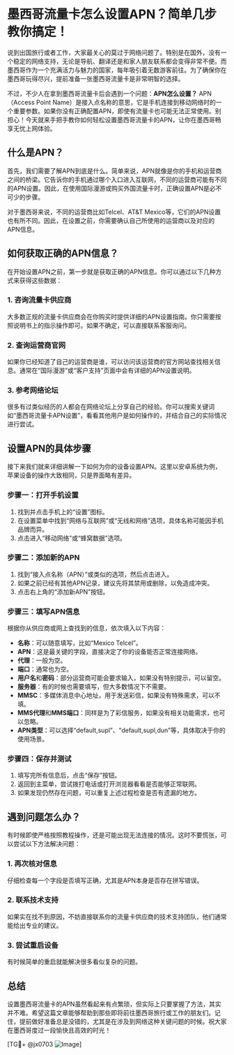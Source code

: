 # 墨西哥流量卡怎么设置APN？简单几步教你搞定！

说到出国旅行或者工作，大家最关心的莫过于网络问题了。特别是在国外，没有一个稳定的网络支持，无论是导航、翻译还是和家人朋友联系都会变得非常不便。而墨西哥作为一个充满活力与魅力的国家，每年吸引着无数游客前往。为了确保你在墨西哥玩得尽兴，提前准备一张墨西哥流量卡是非常明智的选择。

不过，不少人在拿到墨西哥流量卡后会遇到一个问题：**APN怎么设置？** APN（Access Point Name）是接入点名称的意思，它是手机连接到移动网络时的一个重要参数。如果你没有正确配置APN，即使有流量卡也可能无法正常使用。别担心！今天就来手把手教你如何轻松设置墨西哥流量卡的APN，让你在墨西哥畅享无忧上网体验。

## 什么是APN？

首先，我们需要了解APN到底是什么。简单来说，APN就像是你的手机和运营商之间的桥梁。它告诉你的手机通过哪个入口进入互联网，不同的运营商可能有不同的APN设置。因此，在使用国际漫游或购买外国流量卡时，正确设置APN是必不可少的步骤。

对于墨西哥来说，不同的运营商比如Telcel、AT&T Mexico等，它们的APN设置也有所不同。因此，在设置之前，你需要确认自己所使用的运营商以及对应的APN信息。

## 如何获取正确的APN信息？

在开始设置APN之前，第一步就是获取正确的APN信息。你可以通过以下几种方式来获得这些数据：

### 1. **咨询流量卡供应商**
大多数正规的流量卡供应商会在你购买时提供详细的APN设置指南。你只需要按照说明书上的指示操作即可。如果不确定，可以直接联系客服询问。

### 2. **查询运营商官网**
如果你已经知道了自己的运营商是谁，可以访问该运营商的官方网站查找相关信息。通常在“国际漫游”或“客户支持”页面中会有详细的APN设置说明。

### 3. **参考网络论坛**
很多有过类似经历的人都会在网络论坛上分享自己的经验。你可以搜索关键词如“墨西哥流量卡APN设置”，看看其他用户是如何操作的，并结合自己的实际情况进行尝试。

## 设置APN的具体步骤

接下来我们就来详细讲解一下如何为你的设备设置APN。这里以安卓系统为例，苹果设备的操作大致相同，只是界面略有差异。

### 步骤一：打开手机设置
1. 找到并点击手机上的“设置”图标。
2. 在设置菜单中找到“网络与互联网”或“无线和网络”选项，具体名称可能因手机品牌而异。
3. 点击进入“移动网络”或“蜂窝数据”选项。

### 步骤二：添加新的APN
1. 找到“接入点名称（APN）”或类似的选项，然后点击进入。
2. 如果之前已经有其他APN记录，建议先将其禁用或删除，以免造成冲突。
3. 点击右上角的“添加新APN”按钮。

### 步骤三：填写APN信息
根据你从供应商或网上查找到的信息，依次填入以下内容：
- **名称**：可以随意填写，比如“Mexico Telcel”。
- **APN**：这是最关键的字段，直接决定了你的设备能否正常连接网络。
- **代理**：一般为空。
- **端口**：通常也为空。
- **用户名**和**密码**：部分运营商可能会要求输入，如果没有特别提示，可以留空。
- **服务器**：有的时候也需要填写，但大多数情况下不需要。
- **MMSC**：多媒体消息中心地址，用于发送彩信，如果没有特殊需求，可以不填。
- **MMS代理**和**MMS端口**：同样是为了彩信服务，如果没有相关功能需求，也可以忽略。
- **APN类型**：可以选择“default,supl”、“default,supl,dun”等，具体取决于你的使用场景。

### 步骤四：保存并测试
1. 填写完所有信息后，点击“保存”按钮。
2. 返回到主菜单，尝试拨打电话或打开浏览器看看是否能够正常联网。
3. 如果发现仍然存在问题，可以重复上述过程检查是否有遗漏的地方。

## 遇到问题怎么办？

有时候即使严格按照教程操作，还是可能出现无法连接的情况。这时不要慌张，可以尝试以下方法解决问题：

### 1. 再次核对信息
仔细检查每一个字段是否填写正确，尤其是APN本身是否存在拼写错误。

### 2. 联系技术支持
如果实在找不到原因，不妨直接联系你的流量卡供应商的技术支持团队，他们通常能给出专业的建议。

### 3. 尝试重启设备
有时候简单的重启就能解决很多看似复杂的问题。

## 总结

设置墨西哥流量卡的APN虽然看起来有点繁琐，但实际上只要掌握了方法，其实并不难。希望这篇文章能够帮助到那些即将前往墨西哥旅行或工作的朋友们。记住，提前做好准备总是没错的，尤其是在涉及到网络这种关键问题的时候。祝大家在墨西哥度过一段愉快且高效的时光！

[TG💪+ @jx0703 ![Image](https://github.com/user-attachments/assets/dbca1d08-cadb-493c-b0ec-ad6f7a83f270)]